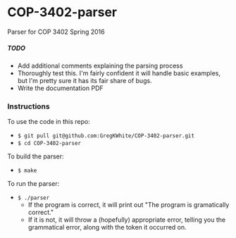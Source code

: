 # COP-3402-parser
Parser for COP 3402 Spring 2016

##### TODO
* Add additional comments explaining the parsing process
* Thoroughly test this. I'm fairly confident it will handle basic examples, but
  I'm pretty sure it has its fair share of bugs.
* Write the documentation PDF

### Instructions
To use the code in this repo:
* `$ git pull git@github.com:GregKWhite/COP-3402-parser.git`
* `$ cd COP-3402-parser`

To build the parser:
* `$ make`

To run the parser:
* `$ ./parser`
  + If the program is correct, it will print out "The program is gramatically
    correct."
  + If it is not, it will throw a (hopefully) appropriate error, telling you the
    grammatical error, along with the token it occurred on.
